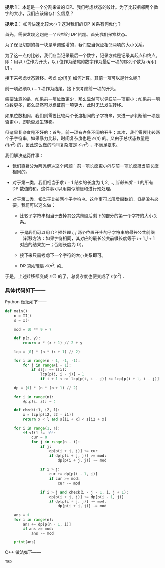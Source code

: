 **提示 1：** 本题是一个分割来做的 DP。我们考虑状态的设计。为了比较相邻两个数字的大小，我们应该储存什么信息？

**提示 2：** 如何快速比较大小？这对我们的 DP 关系有何优化？

首先，需要发现这题是一个典型的 DP 问题。首先我们探索状态。

为了保证切割的每一块是单调递增的，我们应当保证相邻两项的大小关系。

为了这一点的比较，我们应当记录最后一个数字，记录方式是记录其起点和终点。即：用以 $i$ 位作为开头，以 $j$ 位作为结尾的数字作为最后一项的序列个数为 $dp[i][j]$ 。

接下来考虑状态转移。考虑 $dp[i][j]$ 如何计算。其前一项可以是什么呢？

前一项必须以 $i-1$ 项作为结尾。接下来考虑前一项的开头。

需要注意的是，如果前一项位数更少，那么显然可以保证前一项更小；如果前一项位数更多，那么显然可以保证前一项更大，此时无法发生转移。

如果位数相同，我们则需要比较两个长度相同的子字符串，来进一步判断前一项是否更小，即能否发生转移。

但这里复杂度是不好的：首先，前一项有许多不同的开头；其次，我们需要比较两个子字符串，如果暴力比较，时间复杂度也是 $\mathcal{O}(n)$ 的。又由于总状态数量是 $\mathcal{O}(n^2)$ 的，因此这么做的时间复杂度是 $\mathcal{O}(n^3)$ ，不满足要求。

我们解决这两件事：

- 我们直接分为两类解决这个问题：前一项长度更小的与前一项长度跟当前长度相同的。

- 对于第一类，我们相当于求 $i-1$ 结束的长度为 $1, 2,\dots,当前长度-1$ 的所有 DP 数值的和。这件事可以用类似前缀和进行预处理。

- 对于第二类，相当于比较两个子字符串。这件事可以用后缀数组，但是没有必要。我们可以这么做：

    - 比较子字符串相当于去掉其公共前缀后剩下的部分的第一个字符的大小关系。

    - 于是我们可以用 DP 预处理 $i,j$ 两个位置开头的子字符串的最长公共前缀（转移方法：如果字符相同，其对应的最长公共前缀长度等于 $i+1,j+1$ 对应的结果加一；否则长度为 $0$）。

    - 接下来只需考虑下一个字符的大小关系即可。

    - DP 预处理是 $\mathcal{O}(n^2)$ 的。

于是，上述转移都变成 $\mathcal{O}(1)$ 的了，总复杂度也便变成了 $\mathcal{O}(n^2)$ .

### 具体代码如下——

Python 做法如下——

```Python []
def main():
    n = II()
    s = I()

    mod = 10 ** 9 + 7

    def p(x, y):
        return x * (x + 1) // 2 + y

    lcp = [0] * (n * (n + 1) // 2)

    for i in range(n - 1, -1, -1):
        for j in range(i + 1):
            if s[j] == s[i]:
                lcp[p(i, i - j)] = 1
                if i + 1 < n: lcp[p(i, i - j)] += lcp[p(i + 1, i - j)]

    dp = [0] * (n * (n + 1) // 2)

    for i in range(n):
        dp[p(i, i)] = 1

    def check(i1, i2, l):
        x = lcp[p(i2, i2 - i1)]
        return x < l and s[i1 + x] < s[i2 + x]

    for i in range(1, n):
        if s[i] != '0':
            cur = 0
            for j in range(n - i):
                if j:
                    dp[p(i + j, j)] += cur
                    if dp[p(i + j, j)] >= mod:
                        dp[p(i + j, j)] -= mod
                
                if i > j:
                    cur += dp[p(i - 1, j)]
                    if cur >= mod:
                        cur -= mod
                
                if i > j and check(i - j - 1, i, j + 1):
                    dp[p(i + j, j)] += dp[p(i - 1, j)]
                    if dp[p(i + j, j)] >= mod:
                        dp[p(i + j, j)] -= mod

    ans = 0
    for i in range(n):
        ans += dp[p(n - 1, i)]
        if ans >= mod:
            ans -= mod

    print(ans)
```

C++ 做法如下——

```cpp []
TBD
```
